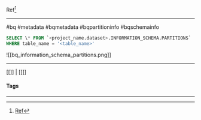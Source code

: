 Ref[^1]
***
#bq #metadata #bqmetadata #bqpartitioninfo #bqschemainfo

```sql
SELECT \* FROM `<project_name.dataset>.INFORMATION_SCHEMA.PARTITIONS`
WHERE table_name = '<table_name>'
```

![[bq_information_schema_partitions.png]]



***
[[]] | [[]]
#### Tags
***
[^1]: [Ref](#)